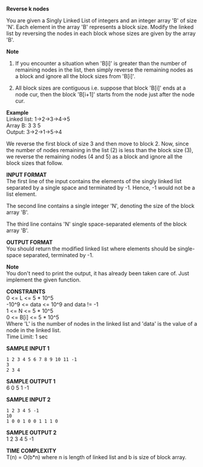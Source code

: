 **Reverse k nodes**

You are given a Singly Linked List of integers and an integer array 'B' of size 'N'. Each element in the array 'B' represents a block size. Modify the linked list by reversing the nodes in each block whose sizes are given by the array 'B'.

**Note**
1) If you encounter a situation when 'B[i]' is greater than the number of remaining nodes in the list, then simply reverse the remaining nodes as a block and ignore all the block sizes from 'B[i]'.

2) All block sizes are contiguous i.e. suppose that block 'B[i]' ends at a node cur, then the block 'B[i+1]' starts from the node just after the node cur.

**Example**\
Linked list: 1->2->3->4->5\
Array B: 3 3 5\
Output: 3->2->1->5->4

We reverse the first block of size 3 and then move to block 2. Now, since the number of nodes remaining in the list (2) is less than the block size (3), we reverse the remaining nodes (4 and 5) as a block and ignore all the block sizes that follow.

**INPUT FORMAT**\
The first line of the input contains the elements of the singly linked list separated by a single space and terminated by -1. Hence, -1 would not be a list element.

The second line contains a single integer 'N', denoting the size of the block array 'B'.

The third line contains 'N' single space-separated elements of the block array 'B'.

**OUTPUT FORMAT**\
You should return the modified linked list where elements should be single-space separated, terminated by -1.

**Note**\
You don't need to print the output, it has already been taken care of. Just implement the given function.

**CONSTRAINTS**\
0 <= L <= 5 * 10^5\
-10^9 <= data <= 10^9 and data != -1\
1 <= N <= 5 * 10^5\
0 <= B[i] <= 5 * 10^5\
Where 'L' is the number of nodes in the linked list and 'data' is the value of a node in the linked list. \
Time Limit: 1 sec

**SAMPLE INPUT 1**
```
1 2 3 4 5 6 7 8 9 10 11 -1
3
2 3 4
```
**SAMPLE OUTPUT 1**\
6 0 5 1 -1

**SAMPLE INPUT 2**
```
1 2 3 4 5 -1
10
1 0 0 1 0 0 1 1 1 0
```

**SAMPLE OUTPUT 2**\
1 2 3 4 5 -1

**TIME COMPLEXITY**\
T(n) = O(b*n) where n is length of linked list and b is size of block array.

